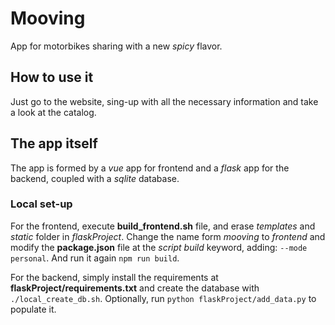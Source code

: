 # Mooving

App for motorbikes sharing with a new _spicy_ flavor.

## How to use it

Just go to the website, sing-up with all the necessary information and take a look at the catalog. 

## The app itself

The app is formed by a _vue_ app for frontend and a _flask_ app for the backend, coupled with a _sqlite_ database.

### Local set-up

For the frontend, execute **build_frontend.sh** file, and erase _templates_ and _static_ folder in _flaskProject_. Change the name form _mooving_ to _frontend_ and modify the **package.json** file at the _script_ _build_ keyword, adding: `--mode personal`. And run it again `npm run build`.

For the backend, simply install the requirements at **flaskProject/requirements.txt** and create the database with `./local_create_db.sh`. Optionally, run `python flaskProject/add_data.py` to populate it.

